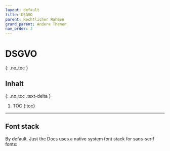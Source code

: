 ```yaml
---
layout: default
title: DSGVO
parent: Rechtlicher Rahmen
grand_parent: Andere Themen
nav_order: 3
---
```


# DSGVO
{: .no_toc }

## Inhalt
{: .no_toc .text-delta }

1. TOC
{:toc}

---

## Font stack

By default, Just the Docs uses a native system font stack for sans-serif fonts:
